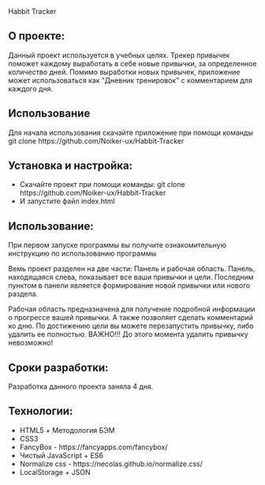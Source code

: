 Habbit Tracker
<h2>О проекте:</h2>
<p>Данный проект используется в учебных целях. Трекер привычек поможет каждому выработать в себе новые привычки, за определенное количество дней. Помимо выработки новых привычек, приложение может использоваться как "Дневник тренировок" с комментарием для каждого дня. </p>
<h2>Использование</h2>
<p>Для начала использования скачайте приложение при помощи команды git clone https://github.com/Noiker-ux/Habbit-Tracker </p>
<h2>Установка и настройка:</h2>
<ul>
  <li>Скачайте проект при помощи команды: git clone https://github.com/Noiker-ux/Habbit-Tracker</li>
  <li>И запустите файл index.html</li>
</ul>
<h2>Использование:</h2>
<p>При первом запуске программы вы получите ознакомительную инструкцию по использованию программы</p>
<p>Вемь проект разделен на две части: Панель и рабочая область. Панель, находящаяся слева, показывает все ваши привычки и цели. Последним пунктом в панели является формирование новой привычки или нового раздела.</p>
<p>Рабочая область предназначена для получение подробной информации о прогрессе вашей привычки. А также позволяет сделать комментарий ко дню. По достижению цели вы можете перезапустить привычку, либо удалить ее полностью. ВАЖНО!!! До этого момента удалить привычку невозможно!</p>
<h2>Сроки разработки:</h2>
<p>Разработка данного проекта заняла 4 дня.</p>
<h2>Технологии:</h2>
<ul>
<li>HTML5 + Методология БЭМ</li>
<li>CSS3</li>
<li>FancyBox - https://fancyapps.com/fancybox/</li>
<li>Чистый JavaScript + ES6</li>
<li>Normalize css - https://necolas.github.io/normalize.css/</li>
<li>LocalStorage + JSON</li>
</ul>
